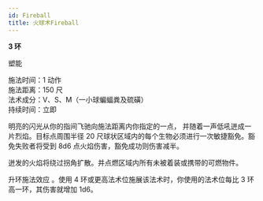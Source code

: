 ```yaml
---
id: Fireball
title: 火球术Fireball
---
```


**3 环**

塑能

施法时间：1 动作  
施法距离：150 尺  
法术成分：V、S、M（一小球蝙蝠粪及硫磺）  
持续时间：立即

明亮的闪光从你的指间飞驰向施法距离内你指定的一点，
并随着一声低吼迸成一片烈焰。目标点周围半径 20 尺球状区域内的每个生物必须进行一次敏捷豁免。豁免失败者将受到
8d6 点火焰伤害，豁免成功则伤害减半。

迸发的火焰将绕过拐角扩散。并点燃区域内所有未被着装或携带的可燃物件。

升环施法效应
。使用 4 环或更高法术位施展该法术时，你使用的法术位每比 3 环高一环，其伤害就增加 1d6。
